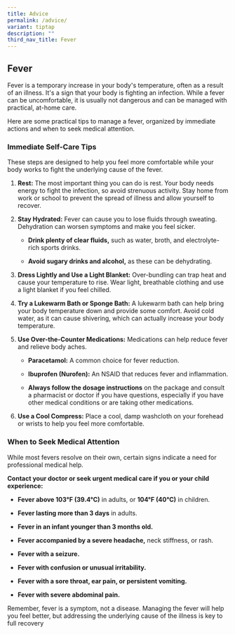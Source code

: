 ```yaml
---
title: Advice
permalink: /advice/
variant: tiptap
description: ""
third_nav_title: Fever
---
```

<h2>Fever</h2>
<p>Fever is a temporary increase in your body's temperature, often as a result
of an illness. It's a sign that your body is fighting an infection. While
a fever can be uncomfortable, it is usually not dangerous and can be managed
with practical, at-home care.</p>
<p></p>
<p>Here are some practical tips to manage a fever, organized by immediate
actions and when to seek medical attention.</p>
<p></p>
<h3>Immediate Self-Care Tips</h3>
<p></p>
<p>These steps are designed to help you feel more comfortable while your
body works to fight the underlying cause of the fever.</p>
<ol>
<li>
<p><strong>Rest:</strong> The most important thing you can do is rest. Your
body needs energy to fight the infection, so avoid strenuous activity.
Stay home from work or school to prevent the spread of illness and allow
yourself to recover.</p>
<p></p>
</li>
<li>
<p><strong>Stay Hydrated:</strong> Fever can cause you to lose fluids through
sweating. Dehydration can worsen symptoms and make you feel sicker.</p>
<p></p>
<ul>
<li>
<p><strong>Drink plenty of clear fluids,</strong> such as water, broth, and
electrolyte-rich sports drinks.</p>
<p></p>
</li>
<li>
<p><strong>Avoid sugary drinks and alcohol,</strong> as these can be dehydrating.</p>
<p></p>
</li>
</ul>
</li>
<li>
<p><strong>Dress Lightly and Use a Light Blanket:</strong> Over-bundling can
trap heat and cause your temperature to rise. Wear light, breathable clothing
and use a light blanket if you feel chilled.</p>
<p></p>
</li>
<li>
<p><strong>Try a Lukewarm Bath or Sponge Bath:</strong> A lukewarm bath can
help bring your body temperature down and provide some comfort. Avoid cold
water, as it can cause shivering, which can actually increase your body
temperature.</p>
<p></p>
</li>
<li>
<p><strong>Use Over-the-Counter Medications:</strong> Medications can help
reduce fever and relieve body aches.</p>
<ul>
<li>
<p><strong>Paracetamol:</strong> A common choice for fever reduction.</p>
</li>
<li>
<p><strong>Ibuprofen (Nurofen):</strong> An NSAID that reduces fever and inflammation.</p>
</li>
<li>
<p><strong>Always follow the dosage instructions</strong> on the package and
consult a pharmacist or doctor if you have questions, especially if you
have other medical conditions or are taking other medications.</p>
<p></p>
</li>
</ul>
</li>
<li>
<p><strong>Use a Cool Compress:</strong> Place a cool, damp washcloth on your
forehead or wrists to help you feel more comfortable.</p>
</li>
</ol>
<h3>When to Seek Medical Attention</h3>
<p></p>
<p>While most fevers resolve on their own, certain signs indicate a need
for professional medical help.</p>
<p><strong>Contact your doctor or seek urgent medical care if you or your child experience:</strong>
</p>
<ul>
<li>
<p><strong>Fever above 103°F (39.4°C)</strong> in adults, or <strong>104°F (40°C)</strong> in
children.</p>
</li>
<li>
<p><strong>Fever lasting more than 3 days</strong> in adults.</p>
</li>
<li>
<p><strong>Fever in an infant younger than 3 months old.</strong>
</p>
</li>
<li>
<p><strong>Fever accompanied by a severe headache,</strong> neck stiffness,
or rash.</p>
</li>
<li>
<p><strong>Fever with a seizure.</strong>
</p>
</li>
<li>
<p><strong>Fever with confusion or unusual irritability.</strong>
</p>
</li>
<li>
<p><strong>Fever with a sore throat, ear pain, or persistent vomiting.</strong>
</p>
</li>
<li>
<p><strong>Fever with severe abdominal pain.</strong>
</p>
</li>
</ul>
<p>Remember, fever is a symptom, not a disease. Managing the fever will help
you feel better, but addressing the underlying cause of the illness is
key to full recovery</p>
<p></p>